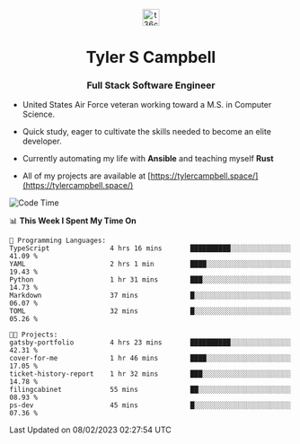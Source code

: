 <p align="center">
<a href="https://www.linkedin.com/in/t36campbell" target="blank"><img align="center" src="https://ik.imagekit.io/t36campbell/Portfolio/linkedin.png.original_m8bbGgPh6.png" alt="t36campbell" height="30" width="30" /></a>
</p>
<h1 align="center">Tyler S Campbell</h1>
<h3 align="center">Full Stack Software Engineer</h3>

* United States Air Force veteran working toward a M.S. in Computer Science.

* Quick study, eager to cultivate the skills needed to become an elite developer.

* Currently automating my life with **Ansible** and teaching myself **Rust**

* All of my projects are available at [https://tylercampbell.space/](https://tylercampbell.space/)

<!--START_SECTION:waka-->
![Code Time](http://img.shields.io/badge/Code%20Time-2%2C148%20hrs%2051%20mins-blue)

📊 **This Week I Spent My Time On** 

```text
💬 Programming Languages: 
TypeScript               4 hrs 16 mins       ██████████░░░░░░░░░░░░░░░   41.09 % 
YAML                     2 hrs 1 min         ████░░░░░░░░░░░░░░░░░░░░░   19.43 % 
Python                   1 hr 31 mins        ███░░░░░░░░░░░░░░░░░░░░░░   14.73 % 
Markdown                 37 mins             █░░░░░░░░░░░░░░░░░░░░░░░░   06.07 % 
TOML                     32 mins             █░░░░░░░░░░░░░░░░░░░░░░░░   05.26 % 

🐱‍💻 Projects: 
gatsby-portfolio         4 hrs 23 mins       ██████████░░░░░░░░░░░░░░░   42.31 % 
cover-for-me             1 hr 46 mins        ████░░░░░░░░░░░░░░░░░░░░░   17.05 % 
ticket-history-report    1 hr 32 mins        ███░░░░░░░░░░░░░░░░░░░░░░   14.78 % 
filingcabinet            55 mins             ██░░░░░░░░░░░░░░░░░░░░░░░   08.93 % 
ps-dev                   45 mins             █░░░░░░░░░░░░░░░░░░░░░░░░   07.36 % 

```


 Last Updated on 08/02/2023 02:27:54 UTC
<!--END_SECTION:waka-->
